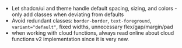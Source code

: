   - Let shadcn/ui and theme handle default spacing, sizing, and colors - only add classes when deviating from defaults
  - Avoid redundant classes: `border-border`, `text-foreground`, `variant="default"`, fixed widths, unnecessary flex/gap/margin/pad
- when working with cloud functions, always read online about cloud functions v2 implementation since it is very new.